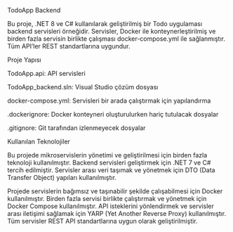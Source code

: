 TodoApp Backend

Bu proje, .NET 8 ve C# kullanılarak geliştirilmiş bir Todo uygulaması backend servisleri örneğidir. Servisler, Docker ile konteynerleştirilmiş ve birden fazla servisin birlikte çalışması docker-compose.yml ile sağlanmıştır. Tüm API’ler REST standartlarına uygundur.

Proje Yapısı

TodoApp.api: API servisleri

TodoApp_backend.sln: Visual Studio çözüm dosyası

docker-compose.yml: Servisleri bir arada çalıştırmak için yapılandırma

.dockerignore: Docker konteyneri oluşturulurken hariç tutulacak dosyalar

.gitignore: Git tarafından izlenmeyecek dosyalar

Kullanılan Teknolojiler

Bu projede mikroservislerin yönetimi ve geliştirilmesi için birden fazla teknoloji kullanılmıştır. Backend servisleri geliştirmek için .NET 7 ve C# tercih edilmiştir. Servisler arası veri taşımak ve yönetmek için DTO (Data Transfer Object) yapıları kullanılmıştır.

Projede servislerin bağımsız ve taşınabilir şekilde çalışabilmesi için Docker kullanılmıştır. Birden fazla servisi birlikte çalıştırmak ve yönetmek için Docker Compose kullanılmıştır. API isteklerini yönlendirmek ve servisler arası iletişimi sağlamak için YARP (Yet Another Reverse Proxy) kullanılmıştır. Tüm servisler REST API standartlarına uygun olarak geliştirilmiştir.
